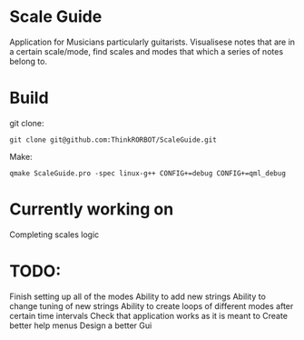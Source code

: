# Scale Guide
Application for Musicians particularly guitarists. Visualisese notes that are in a certain scale/mode, find scales and modes that which a series of notes belong to.

# Build
git clone:
```
git clone git@github.com:ThinkRORBOT/ScaleGuide.git
```

Make:
```
qmake ScaleGuide.pro -spec linux-g++ CONFIG+=debug CONFIG+=qml_debug
```
# Currently working on

Completing scales logic

# TODO:
Finish setting up all of the modes
Ability to add new strings
Ability to change tuning of new strings
Ability to create loops of different modes after certain time intervals
Check that application works as it is meant to
Create better help menus
Design a better Gui
